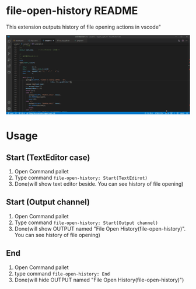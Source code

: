 # file-open-history README
This extension outputs history of file opening actions in vscode"

![demo](./doc/asset/demo.gif)

# Usage
## Start (TextEditor case)
1. Open Command pallet
2. Type command `file-open-history: Start(TextEdirot)`
3. Done(will show text editor beside. You can see history of file opening)

## Start (Output channel)
1. Open Command pallet
2. Type command `file-open-history: Start(Output channel)`
3. Done(will show OUTPUT named "File Open History(file-open-history)". You can see history of file opening)

## End
1. Open Command pallet
2. type command `file-open-history: End`
3. Done(will hide OUTPUT named "File Open History(file-open-history)")

